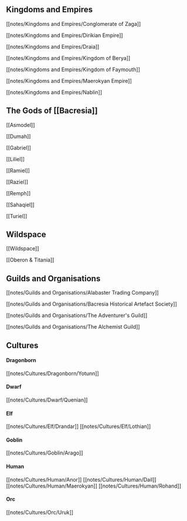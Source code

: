 ## Kingdoms and Empires
[[notes/Kingdoms and Empires/Conglomerate of Zaga]]

[[notes/Kingdoms and Empires/Dirikian Empire]]

[[notes/Kingdoms and Empires/Draia]]

[[notes/Kingdoms and Empires/Kingdom of Berya]]

[[notes/Kingdoms and Empires/Kingdom of Faymouth]]

[[notes/Kingdoms and Empires/Maerokyan Empire]]

[[notes/Kingdoms and Empires/Nablin]]


## The Gods of [[Bacresia]]
[[Asmodel]]

[[Dumah]]

[[Gabriel]]

[[Liliel]]

[[Ramiel]]

[[Raziel]]

[[Remph]]

[[Sahaqiel]]

[[Turiel]]


## Wildspace
[[Wildspace]]

[[Oberon & Titania]]


## Guilds and Organisations
[[notes/Guilds and Organisations/Alabaster Trading Company]]

[[notes/Guilds and Organisations/Bacresia Historical Artefact Society]]

[[notes/Guilds and Organisations/The Adventurer's Guild]]

[[notes/Guilds and Organisations/The Alchemist Guild]]


## Cultures
#### Dragonborn
[[notes/Cultures/Dragonborn/Yotunn]]

#### Dwarf
[[notes/Cultures/Dwarf/Quenian]]

#### Elf
[[notes/Cultures/Elf/Drandar]]
[[notes/Cultures/Elf/Lothian]]

#### Goblin
[[notes/Cultures/Goblin/Arago]]

#### Human
[[notes/Cultures/Human/Anor]]
[[notes/Cultures/Human/Dail]]
[[notes/Cultures/Human/Maerokyan]]
[[notes/Cultures/Human/Rohand]]

#### Orc
[[notes/Cultures/Orc/Uruk]]

